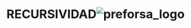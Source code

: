 # RECURSIVIDAD![preforsa_logo](https://github.com/user-attachments/assets/fc06c2f3-6f45-4a36-b2e6-b3246b94c1fc)
